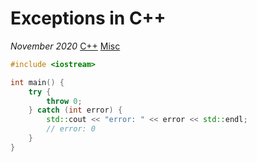 # Exceptions in C++

*November 2020* [C++](programming.html#c++) [Misc](programming.html#c++-misc)

```cpp
#include <iostream>

int main() {
    try {
        throw 0;
    } catch (int error) {
        std::cout << "error: " << error << std::endl;
        // error: 0
    }
}
```